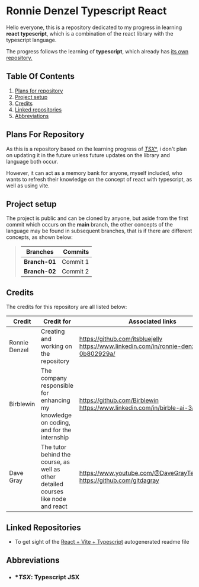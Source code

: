 # Ronnie Denzel Typescript React

Hello everyone, this is a repository dedicated to my progress in learning **react typescript**, which is a combination of the react library with the typescript language.

The progress follows the learning of **typescript**, which already has [its own repository.](https://github.com/itsbluejelly/Ronnie_Denzel_Typescript)

## Table Of Contents

1. [Plans for repository](#plans-for-repository)
2. [Project setup](#project-setup)
3. [Credits](#credits)
4. [Linked repositories](#linked-repositories)
5. [Abbreviations](#abbreviations)

## Plans For Repository

As this is a repository based on the learning progress of [*TSX**](#tsx-typescript-jsx), i don't plan on updating it in the future unless future updates on the library and language both occur.

However, it can act as a memory bank for anyone, myself included, who wants to refresh their knowledge on the concept of react with typescript, as well as using vite.

## Project setup

The project is public and can be cloned by anyone, but aside from the first commit which occurs on the **main** branch, the other concepts of the language may be found in subsequent branches, that is if there are different concepts, as shown below:

>|   Branches    |  Commits  |
>|:------------: |---------: |
>| **Branch-01**  | Commit 1  |
>| **Branch-02**  | Commit 2  |

## Credits

The credits for this repository are all listed below:

| Credit         | Credit for                                                                            | Associated links                                                                         |
|--------------- |-------------------------------------------------------------------------------------- |----------------------------------------------------------------------------------------- |
| Ronnie Denzel  | Creating and working on the repository                                                | <https://github.com/itsbluejelly>  <https://www.linkedin.com/in/ronnie-denzel-0b802929a/>  |
| Birblewin      | The company responsible for enhancing my knowledge on coding, and for the internship  | <https://github.com/Birblewin>  <https://www.linkedin.com/in/birble-ai-3a73a8250/>         |
| Dave Gray      | The tutor behind the course, as well as other detailed courses like node and react    | <https://www.youtube.com/@DaveGrayTeachesCode>  <https://github.com/gitdagray>             |

## Linked Repositories

- To get sight of the [React + Vite + Typescript](https://github.com/itsbluejelly/Ronnie_Denzel_Typescript_React/blob/main/REACT+TYPESCRIPT+VITE.md) autogenerated readme file

## Abbreviations

- ### **TSX*: Typescript JSX
